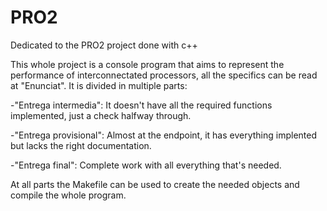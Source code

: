 # PRO2
Dedicated to the PRO2 project done with c++

This whole project is a console program that aims to represent the performance of interconnectated processors, all the specifics can be read at "Enunciat".
It is divided in multiple parts:

-"Entrega intermedia": It doesn't have all the required functions implemented, just a check halfway through.

-"Entrega provisional": Almost at the endpoint, it has everything implented but lacks the right documentation.

-"Entrega final": Complete work with all everything that's needed.

At all parts the Makefile can be used to create the needed objects and compile the whole program.
